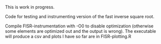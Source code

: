 This is work in progress.

Code for testing and instrumenting version of the fast inverse square root.

Compile FISR-instrumentation with -O0 to disable optimization (otherwise some elements are optimized out and the output is wrong). The executable will produce a csv and plots I have so far are in FISR-plotting.R